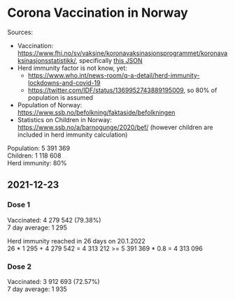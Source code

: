 # Corona Vaccination in Norway

Sources:

- Vaccination: <https://www.fhi.no/sv/vaksine/koronavaksinasjonsprogrammet/koronavaksinasjonsstatistikk/>, specifically [this JSON](https://www.fhi.no/api/chartdata/api/99119)
- Herd immunity factor is not know, yet:
  - <https://www.who.int/news-room/q-a-detail/herd-immunity-lockdowns-and-covid-19>
  - <https://twitter.com/IDF/status/1369952743889195009>, so 80% of population is assumed
- Population of Norway: <https://www.ssb.no/befolkning/faktaside/befolkningen>
- Statistics on Children in Norway: https://www.ssb.no/a/barnogunge/2020/bef/ (however children are included in herd immunity calculation)

Population: 5 391 369  
Children: 1 118 608  
Herd immunity: 80%  

## 2021-12-23

### Dose 1

Vaccinated: 4 279 542 (79.38%)  
7 day average: 1 295

Herd immunity reached in 26 days on 20.1.2022  
26 * 1 295 + 4 279 542 = 4 313 212 >= 5 391 369 * 0.8 = 4 313 096

### Dose 2

Vaccinated: 3 912 693 (72.57%)  
7 day average: 1 935

